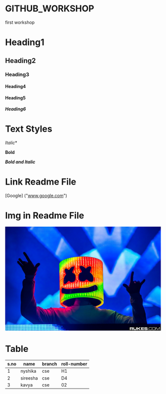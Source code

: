 # GITHUB_WORKSHOP
first workshop


# Heading1
## Heading2
### Heading3
#### Heading4
#### Heading5
##### Heading6


# Text Styles

*Italic**

**Bold**

***Bold and Italic***

# Link Readme File

[Google] ("www.google.com")
# Img in Readme File
![marshmello](marsh.jpg)




# Table
|s.no|name|branch|roll-number|
|----|----|------|-----------|
|1|nyshika |cse|H1|
|2|sireesha|cse|D4|
|3|kavya   |cse|02|




